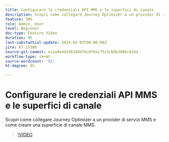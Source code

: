 ```yaml
---
title: Configurare le credenziali API MMS e le superfici di canale
description: Scopri come collegare Journey Optimizer a un provider di servizi MMS e come creare una superficie di canale MMS.
feature: SMS
role: Admin, User
level: Beginner
doc-type: Feature Video
duration: 85
last-substantial-update: 2024-05-03T00:00:00Z
jira: KT-15386
source-git-commit: ecaa9e4d2d63494f8c0f6ac75c3cb6b390bc654d
workflow-type: tm+mt
source-wordcount: '52'
ht-degree: 0%

---
```



# Configurare le credenziali API MMS e le superfici di canale

Scopri come collegare Journey Optimizer a un provider di servizi MMS e come creare una superficie di canale MMS.

>[!VIDEO](https://video.tv.adobe.com/v/3428872/?learn=on)
